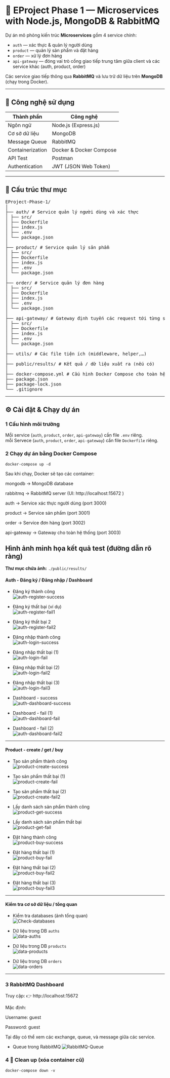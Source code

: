# 🧩 EProject Phase 1 — Microservices with Node.js, MongoDB & RabbitMQ

Dự án mô phỏng kiến trúc **Microservices** gồm 4 service chính:  
- `auth` — xác thực & quản lý người dùng  
- `product` — quản lý sản phẩm và đặt hàng  
- `order` — xử lý đơn hàng
- `api-gateway` — đóng vai trò cổng giao tiếp trung tâm giữa client và các service khác (auth, product, order)
  
Các service giao tiếp thông qua **RabbitMQ** và lưu trữ dữ liệu trên **MongoDB** (chạy trong Docker).

---

## 🚀 Công nghệ sử dụng

| Thành phần | Công nghệ |
|-------------|------------|
| Ngôn ngữ | Node.js (Express.js) |
| Cơ sở dữ liệu | MongoDB |
| Message Queue | RabbitMQ |
| Containerization | Docker & Docker Compose |
| API Test | Postman |
| Authentication | JWT (JSON Web Token) |

---

## 🧱 Cấu trúc thư mục
<pre>
EProject-Phase-1/
│
├── auth/ # Service quản lý người dùng và xác thực
│ ├── src/
│ ├── Dockerfile
│ ├── index.js
│ ├── .env
│ └── package.json
│
├── product/ # Service quản lý sản phẩm
│ ├── src/
│ ├── Dockerfile
│ ├── index.js
│ ├── .env
│ └── package.json
│
├── order/ # Service quản lý đơn hàng
│ ├── src/
│ ├── Dockerfile
│ ├── index.js
│ ├── .env
│ └── package.json
│
├── api-gateway/ # Gateway định tuyến các request tới từng service
│ ├── src/
│ ├── Dockerfile
│ ├── index.js
│ ├── .env
│ └── package.json
│
├── utils/ # Các file tiện ích (middleware, helper,…)
│
├── public/results/ # Kết quả / dữ liệu xuất ra (nếu có)
│
├── docker-compose.yml # Cấu hình Docker Compose cho toàn hệ thống
├── package.json
├── package-lock.json
└── .gitignore
</pre>

---

## ⚙️ Cài đặt & Chạy dự án

### 1️ Cấu hình môi trường

Mỗi service (`auth`, `product`, `order`, `api-gateway`) cần file `.env` riêng.  
mỗi Servece (`auth`, `product`, `order`, `api-gateway`) cần file `Dockerfile` riêng.

### 2️ Chạy dự án bằng Docker Compose

`docker-compose up -d`

Sau khi chạy, Docker sẽ tạo các container:

mongodb → MongoDB database

rabbitmq → RabbitMQ server (UI: http://localhost:15672
)

auth → Service xác thực người dùng (port 3000)

product → Service sản phẩm (port 3001)

order → Service đơn hàng (port 3002)

api-gateway → Gateway cho toàn hệ thống (port 3003)
## Hình ảnh minh họa kết quả test (đường dẫn rõ ràng)

**Thư mục chứa ảnh:** `./public/results/`

#### Auth - Đăng ký / Đăng nhập / Dashboard
- Đăng ký thành công  
  ![auth-register-success](./public/results/auth-register-success.png)  

- Đăng ký thất bại (ví dụ)  
  ![auth-register-fail1](./public/results/auth-register-fail1.png)  

- Đăng ký thất bại 2  
  ![auth-register-fail2](./public/results/auth-register-fail2.png)  

- Đăng nhập thành công  
  ![auth-login-success](./public/results/auth-login-success.png)  

- Đăng nhập thất bại (1)  
  ![auth-login-fail](./public/results/auth-login-fail.png)  

- Đăng nhập thất bại (2)  
  ![auth-login-fail2](./public/results/auth-login-fail2.png)  

- Đăng nhập thất bại (3)  
  ![auth-login-fail3](./public/results/auth-login-fail3.png)  

- Dashboard - success  
  ![auth-dashboard-success](./public/results/auth-dashboard-success.png)  

- Dashboard - fail (1)  
  ![auth-dashboard-fail](./public/results/auth-dashboard-fail.png)  

- Dashboard - fail (2)  
  ![auth-dashboard-fail2](./public/results/auth-dashboard-fail2.png)  

---

#### Product - create / get / buy
- Tạo sản phẩm thành công  
  ![product-create-success](./public/results/product-create-success.png)  

- Tạo sản phẩm thất bại (1)  
  ![product-create-fail](./public/results/product-create-fail.png)  

- Tạo sản phẩm thất bại (2)  
  ![product-create-fail2](./public/results/product-create-fail2.png)  

- Lấy danh sách sản phẩm thành công  
  ![product-get-success](./public/results/product-get-success.png)  

- Lấy danh sách sản phẩm thất bại  
  ![product-get-fail](./public/results/product-get-fail.png)  

- Đặt hàng thành công  
  ![product-buy-success](./public/results/product-buy-success.png)  

- Đặt hàng thất bại (1)  
  ![product-buy-fail](./public/results/product-buy-fail.png)  

- Đặt hàng thất bại (2)  
  ![product-buy-fail2](./public/results/product-buy-fail2.png)  

- Đặt hàng thất bại (3)  
  ![product-buy-fail3](./public/results/product-buy-fail3.png)  

---

#### Kiểm tra cơ sở dữ liệu / tổng quan
- Kiểm tra databases (ảnh tổng quan)  
  ![Check-databases](./public/results/Check-databases.png)  

- Dữ liệu trong DB `auths`  
  ![data-auths](./public/results/data-auths.png)  

- Dữ liệu trong DB `products`  
  ![data-products](./public/results/data-products.png)  

- Dữ liệu trong DB `orders`  
  ![data-orders](./public/results/data-orders.png)  

---

### 3 RabbitMQ Dashboard

Truy cập:
👉 http://localhost:15672

Mặc định:

Username: guest

Password: guest

Tại đây có thể xem các exchange, queue, và message giữa các service.
- Queue trong RabbitMQ 
  ![RabbitMQ-Queue](./public/results/rabbitMQ.png)  

### 4 🧹 Clean up (xóa container cũ)
`docker-compose down -v`
